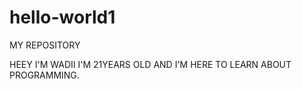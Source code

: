 # hello-world1
MY REPOSITORY

HEEY I'M WADII I'M 21YEARS OLD AND I'M HERE TO LEARN ABOUT PROGRAMMING.
